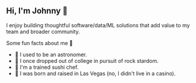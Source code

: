 ## Hi, I'm Johnny 👋

I enjoy building thoughtful software/data/ML solutions that add value to my team and broader community.

Some fun facts about me 🙈
- 🔭 I used to be an astronomer. 
- 🤘 I once dropped out of college in pursuit of rock stardom.
- 🍣 I'm a trained sushi chef.
- 🎰 I was born and raised in Las Vegas (no, I didn't live in a casino).
